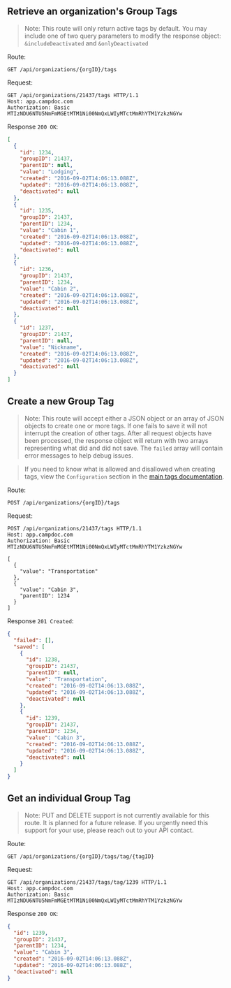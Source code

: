 ## Retrieve an organization's Group Tags

> Note: This route will only return active tags by default. You may include one of two query parameters to modify the response object: `&includeDeactivated` and `&onlyDeactivated`

Route:
```
GET /api/organizations/{orgID}/tags
```
Request:
```
GET /api/organizations/21437/tags HTTP/1.1
Host: app.campdoc.com
Authorization: Basic MTIzNDU6NTU5NmFmMGEtMTM1Ni00NmQxLWIyMTctMmRhYTM1YzkzNGYw
```
Response `200 OK`:
```json
[
  {
    "id": 1234,
    "groupID": 21437,
    "parentID": null,
    "value": "Lodging",
    "created": "2016-09-02T14:06:13.088Z",
    "updated": "2016-09-02T14:06:13.088Z",
    "deactivated": null
  },
  {
    "id": 1235,
    "groupID": 21437,
    "parentID": 1234,
    "value": "Cabin 1",
    "created": "2016-09-02T14:06:13.088Z",
    "updated": "2016-09-02T14:06:13.088Z",
    "deactivated": null
  },
  {
    "id": 1236,
    "groupID": 21437,
    "parentID": 1234,
    "value": "Cabin 2",
    "created": "2016-09-02T14:06:13.088Z",
    "updated": "2016-09-02T14:06:13.088Z",
    "deactivated": null
  },
  {
    "id": 1237,
    "groupID": 21437,
    "parentID": null,
    "value": "Nickname",
    "created": "2016-09-02T14:06:13.088Z",
    "updated": "2016-09-02T14:06:13.088Z",
    "deactivated": null
  }
]
```

## Create a new Group Tag

> Note: This route will accept either a JSON object or an array of JSON objects to create one or more tags. If one fails to save it will not interrupt the creation of other tags. After all request objects have been processed, the response object will return with two arrays representing what did and did not save. The `failed` array will contain error messages to help debug issues.

> If you need to know what is allowed and disallowed when creating tags, view the `Configuration` section in the [main tags documentation](/chapters/06-tags.md).

Route:
```
POST /api/organizations/{orgID}/tags
```

Request:
```
POST /api/organizations/21437/tags HTTP/1.1
Host: app.campdoc.com
Authorization: Basic MTIzNDU6NTU5NmFmMGEtMTM1Ni00NmQxLWIyMTctMmRhYTM1YzkzNGYw

[
  {
    "value": "Transportation"
  },
  {
    "value": "Cabin 3",
    "parentID": 1234
  }
]
```

Response `201 Created`:
```json
{
  "failed": [],
  "saved": [
    {
      "id": 1238,
      "groupID": 21437,
      "parentID": null,
      "value": "Transportation",
      "created": "2016-09-02T14:06:13.088Z",
      "updated": "2016-09-02T14:06:13.088Z",
      "deactivated": null
    },
    {
      "id": 1239,
      "groupID": 21437,
      "parentID": 1234,
      "value": "Cabin 3",
      "created": "2016-09-02T14:06:13.088Z",
      "updated": "2016-09-02T14:06:13.088Z",
      "deactivated": null
    }
  ]
}
```
## Get an individual Group Tag

> Note: PUT and DELETE support is not currently available for this route. It is planned for a future release. If you urgently need this support for your use, please reach out to your API contact.

Route:
```
GET /api/organizations/{orgID}/tags/tag/{tagID}
```

Request:
```
GET /api/organizations/21437/tags/tag/1239 HTTP/1.1
Host: app.campdoc.com
Authorization: Basic MTIzNDU6NTU5NmFmMGEtMTM1Ni00NmQxLWIyMTctMmRhYTM1YzkzNGYw
```

Response `200 OK`:
```json
{
  "id": 1239,
  "groupID": 21437,
  "parentID": 1234,
  "value": "Cabin 3",
  "created": "2016-09-02T14:06:13.088Z",
  "updated": "2016-09-02T14:06:13.088Z",
  "deactivated": null
}
```
